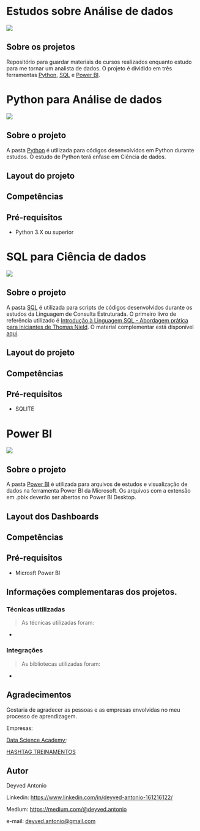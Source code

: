 # Estudos sobre Análise de dados
[![](https://img.shields.io/github/license/deyvedantonio/readme_atrativo)](https://github.com/DeyvedAntonio/Estudos_Analista/blob/main/LICENSE)

## Sobre os projetos
Repositório para guardar materiais de cursos realizados enquanto estudo para me tornar um analista de dados. O projeto é dividido em três ferramentas [Python](https://github.com/DeyvedAntonio/Estudos_Analista/edit/main/README.md#python-para-an%C3%A1lise-de-dados), [SQL](https://github.com/DeyvedAntonio/Estudos_Analista/edit/main/README.md#sql-para-ci%C3%AAncia-de-dados) e [Power BI](https://github.com/DeyvedAntonio/Estudos_Analista/edit/main/README.md#power-bi).

# Python para Análise de dados
![](https://img.shields.io/badge/Python-3776AB?style=for-the-badge&logo=python&logoColor=white)

## Sobre o projeto
A pasta [Python](https://github.com/DeyvedAntonio/Estudos_Analista/tree/main/Python) é utilizada para códigos desenvolvidos em Python durante estudos. O estudo de Python terá enfase em Ciência de dados.

## Layout do projeto


## Competências


## Pré-requisitos
- Python 3.X ou superior


# SQL para Ciência de dados
![](https://img.shields.io/badge/-SQL-orange?style=plastic)

## Sobre o projeto
A pasta [SQL]() é utilizada para scripts de códigos desenvolvidos durante os estudos da Linguagem de Consulta Estruturada. O primeiro livro de referência utilizado é [Introdução à Linguagem SQL - Abordagem prática para iniciantes de Thomas Nield](https://www.amazon.com.br/Introdu%C3%A7%C3%A3o-Linguagem-SQL-Abordagem-Iniciantes/dp/8575225014). O material complementar está disponível [aqui](https://github.com/thomasnield/oreilly_getting_started_with_sql).

## Layout do projeto


## Competências


## Pré-requisitos
- SQLITE


# Power BI
![](https://img.shields.io/badge/Microsoft-Power%20BI-blue?style=plastic&logo=Microsoft)

## Sobre o projeto
A pasta [Power BI](https://github.com/DeyvedAntonio/Estudos_Analista/tree/main/Power%20BI) é utilizada para arquivos de estudos e visualização de dados na ferramenta Power BI da Microsoft. Os arquivos com a extensão em .pbix deverão ser abertos no Power BI Desktop.

## Layout dos Dashboards

## Competências


## Pré-requisitos
- Microsft Power BI


## Informações complementaras dos projetos.

### Técnicas utilizadas

>As técnicas utilizadas foram:
-


### Integrações

>As bibliotecas utilizadas foram:
-


## Agradecimentos
Gostaria de agradecer as pessoas e as empresas envolvidas no meu processo de aprendizagem.

Empresas:

[Data Science Academy](https://www.datascienceacademy.com.br/);

[HASHTAG TREINAMENTOS](https://www.hashtagtreinamentos.com/)

## Autor
Deyved Antonio

Linkedin:
https://www.linkedin.com/in/deyved-antonio-161216122/

Medium:
https://medium.com/@deyved.antonio

e-mail:
deyved.antonio@gmail.com

